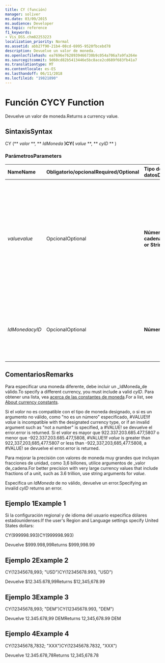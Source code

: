 ```yaml
---
title: CY (función)
manager: soliver
ms.date: 03/09/2015
ms.audience: Developer
ms.topic: reference
f1_keywords:
- Vis_DSS.chm82253223
localization_priority: Normal
ms.assetid: abb27f90-21b4-08cd-6995-9520fbcebd78
description: Devuelve un valor de moneda.
ms.openlocfilehash: ea7696e7628939466730b9c054a706a7a9fa264e
ms.sourcegitcommit: 9d60cd82b5413446e5bc8ace2cd689f683fb41a7
ms.translationtype: MT
ms.contentlocale: es-ES
ms.lasthandoff: 06/11/2018
ms.locfileid: "19821890"
---
```

# <a name="cy-function"></a><span data-ttu-id="c9af4-103">Función CY</span><span class="sxs-lookup"><span data-stu-id="c9af4-103">CY Function</span></span>

<span data-ttu-id="c9af4-104">Devuelve un valor de moneda.</span><span class="sxs-lookup"><span data-stu-id="c9af4-104">Returns a currency value.</span></span>
  
## <a name="syntax"></a><span data-ttu-id="c9af4-105">Sintaxis</span><span class="sxs-lookup"><span data-stu-id="c9af4-105">Syntax</span></span>

<span data-ttu-id="c9af4-106">CY (** *valor* **, ** *IdMoneda* **)</span><span class="sxs-lookup"><span data-stu-id="c9af4-106">CY(** *value* **, ** *cyID* ** )</span></span> 
  
### <a name="parameters"></a><span data-ttu-id="c9af4-107">Parámetros</span><span class="sxs-lookup"><span data-stu-id="c9af4-107">Parameters</span></span>

|<span data-ttu-id="c9af4-108">**Name**</span><span class="sxs-lookup"><span data-stu-id="c9af4-108">**Name**</span></span>|<span data-ttu-id="c9af4-109">**Obligatorio/opcional**</span><span class="sxs-lookup"><span data-stu-id="c9af4-109">**Required/Optional**</span></span>|<span data-ttu-id="c9af4-110">**Tipo de datos**</span><span class="sxs-lookup"><span data-stu-id="c9af4-110">**Data Type**</span></span>|<span data-ttu-id="c9af4-111">**Descripción**</span><span class="sxs-lookup"><span data-stu-id="c9af4-111">**Description**</span></span>|
|:-----|:-----|:-----|:-----|
| <span data-ttu-id="c9af4-112">_value_</span><span class="sxs-lookup"><span data-stu-id="c9af4-112">_value_</span></span> <br/> |<span data-ttu-id="c9af4-113">Opcional</span><span class="sxs-lookup"><span data-stu-id="c9af4-113">Optional</span></span>  <br/> |<span data-ttu-id="c9af4-114">**Número o cadena**</span><span class="sxs-lookup"><span data-stu-id="c9af4-114">**Number or String**</span></span> <br/> |<span data-ttu-id="c9af4-115">Un número o una cadena que incluye el formato específico de la moneda.</span><span class="sxs-lookup"><span data-stu-id="c9af4-115">A number or a string that includes currency-specific formatting.</span></span> <span data-ttu-id="c9af4-116">Si no se especifica, el valor de moneda tiene el formato según el estilo de moneda en la configuración del sistema regional y de idioma.</span><span class="sxs-lookup"><span data-stu-id="c9af4-116">If not specified, the currency value is formatted according to the currency style in the system's Region and Language settings.</span></span>  <br/> |
| <span data-ttu-id="c9af4-117">_IdMoneda_</span><span class="sxs-lookup"><span data-stu-id="c9af4-117">_cyID_</span></span> <br/> |<span data-ttu-id="c9af4-118">Opcional</span><span class="sxs-lookup"><span data-stu-id="c9af4-118">Optional</span></span>  <br/> |<span data-ttu-id="c9af4-119">**Número**</span><span class="sxs-lookup"><span data-stu-id="c9af4-119">**Number**</span></span> <br/> |<span data-ttu-id="c9af4-120">Un ID de moneda numérica o una cadena entrecomillada de tres caracteres de la abreviatura de ISO 4217.</span><span class="sxs-lookup"><span data-stu-id="c9af4-120">A numeric currency ID or a three-character quoted string for the ISO 4217 abbreviation.</span></span>  <br/> |
   
## <a name="remarks"></a><span data-ttu-id="c9af4-121">Comentarios</span><span class="sxs-lookup"><span data-stu-id="c9af4-121">Remarks</span></span>

<span data-ttu-id="c9af4-122">Para especificar una moneda diferente, debe incluir un _IdMoneda_de válido.</span><span class="sxs-lookup"><span data-stu-id="c9af4-122">To specify a different currency, you must include a valid  _cyID_.</span></span> <span data-ttu-id="c9af4-123">Para obtener una lista, vea [acerca de las constantes de moneda](about-currency-constants.md).</span><span class="sxs-lookup"><span data-stu-id="c9af4-123">For a list, see [About currency constants](about-currency-constants.md).</span></span>
  
<span data-ttu-id="c9af4-124">Si el _valor_ no es compatible con el tipo de moneda designado, o si es un argumento no válido, como "no es un número" especificado, #VALUE!</span><span class="sxs-lookup"><span data-stu-id="c9af4-124">If  _value_ is incompatible with the designated currency type, or if an invalid argument such as "not a number" is specified, a #VALUE!</span></span> <span data-ttu-id="c9af4-125">se devuelve el error.</span><span class="sxs-lookup"><span data-stu-id="c9af4-125">error is returned.</span></span> <span data-ttu-id="c9af4-126">Si el _valor_ es mayor que 922.337.203.685.477,5807 o menor que -922.337.203.685.477,5808, #VALUE!</span><span class="sxs-lookup"><span data-stu-id="c9af4-126">If  _value_ is greater than 922,337,203,685,477.5807 or less than -922,337,203,685,477.5808, a #VALUE!</span></span> <span data-ttu-id="c9af4-127">se devuelve el error.</span><span class="sxs-lookup"><span data-stu-id="c9af4-127">error is returned.</span></span> 
  
<span data-ttu-id="c9af4-128">Para mejorar la precisión con valores de moneda muy grandes que incluyan fracciones de unidad, como 3,6 billones, utilice argumentos de _valor de_cadena.</span><span class="sxs-lookup"><span data-stu-id="c9af4-128">For better precision with very large currency values that include fractions of a unit, such as 3.6 trillion, use string arguments for  _value_.</span></span>
  
<span data-ttu-id="c9af4-129">Especifica un _IdMoneda_ de no válido, devuelve un error.</span><span class="sxs-lookup"><span data-stu-id="c9af4-129">Specifying an invalid  _cyID_ returns an error.</span></span> 
  
## <a name="example-1"></a><span data-ttu-id="c9af4-130">Ejemplo 1</span><span class="sxs-lookup"><span data-stu-id="c9af4-130">Example 1</span></span>

<span data-ttu-id="c9af4-131">Si la configuración regional y de idioma del usuario especifica dólares estadounidenses:</span><span class="sxs-lookup"><span data-stu-id="c9af4-131">If the user's Region and Language settings specify United States dollars:</span></span>
  
<span data-ttu-id="c9af4-132">CY(999998.993)</span><span class="sxs-lookup"><span data-stu-id="c9af4-132">CY(999998.993)</span></span>
  
<span data-ttu-id="c9af4-133">Devuelve $999.998,99</span><span class="sxs-lookup"><span data-stu-id="c9af4-133">Returns $999,998.99</span></span>
  
## <a name="example-2"></a><span data-ttu-id="c9af4-134">Ejemplo 2</span><span class="sxs-lookup"><span data-stu-id="c9af4-134">Example 2</span></span>

<span data-ttu-id="c9af4-135">CY(12345678,993; "USD")</span><span class="sxs-lookup"><span data-stu-id="c9af4-135">CY(12345678.993, "USD")</span></span>
  
<span data-ttu-id="c9af4-136">Devuelve $12.345.678,99</span><span class="sxs-lookup"><span data-stu-id="c9af4-136">Returns $12,345,678.99</span></span>
  
## <a name="example-3"></a><span data-ttu-id="c9af4-137">Ejemplo 3</span><span class="sxs-lookup"><span data-stu-id="c9af4-137">Example 3</span></span>

<span data-ttu-id="c9af4-138">CY(12345678,993; "DEM")</span><span class="sxs-lookup"><span data-stu-id="c9af4-138">CY(12345678.993, "DEM")</span></span>
  
<span data-ttu-id="c9af4-139">Devuelve 12.345.678,99 DEM</span><span class="sxs-lookup"><span data-stu-id="c9af4-139">Returns 12,345,678.99 DEM</span></span>
  
## <a name="example-4"></a><span data-ttu-id="c9af4-140">Ejemplo 4</span><span class="sxs-lookup"><span data-stu-id="c9af4-140">Example 4</span></span>

<span data-ttu-id="c9af4-141">CY(12345678,7832; "XXX")</span><span class="sxs-lookup"><span data-stu-id="c9af4-141">CY(12345678.7832, "XXX")</span></span>
  
<span data-ttu-id="c9af4-142">Devuelve 12.345.678,78</span><span class="sxs-lookup"><span data-stu-id="c9af4-142">Returns 12,345,678.78</span></span>
  

